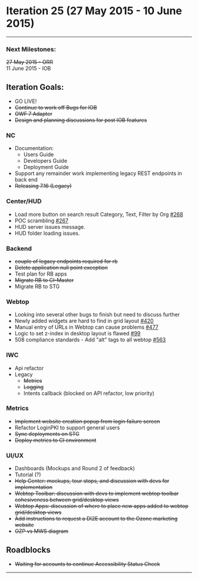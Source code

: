 # Iteration 25 (27 May 2015 - 10 June 2015)

*** 
### Next Milestones:
~~27 May 2015 - ORR~~
<br>11 June 2015 - IOB

## Iteration Goals:
* GO LIVE!
* ~~Continue to work off Bugs for IOB~~
* ~~OWF 7 Adapter~~
* ~~Design and planning discussions for post IOB features~~


### NC 
* Documentation:
   * Users Guide
   * Developers Guide
   * Deployment Guide
* Support any remainder work implementing legacy REST endpoints in back end
* ~~Releasing 7.16 (Legacy)~~

### Center/HUD
* Load more button on search result Category, Text, Filter by Org [#268](https://github.com/ozone-development/ozp-center/issues/268)
* POC scrambling [#267](https://github.com/ozone-development/ozp-center/issues/267)
* HUD server issues message.
* HUD folder loading issues.


### Backend
* ~~couple of legacy endpoints required for rb~~
* ~~Delete application null point exception~~
* Test plan for RB apps
* ~~Migrate RB to CI-Master~~
* Migrate RB to STG

### Webtop

* Looking into several other bugs to finish but need to discuss further
* Newly added widgets are hard to find in grid layout [#420](http://github.com/ozone-development/ozp-webtop/issues/420)
* Manual entry of URLs in Webtop can cause problems [#477](http://github.com/ozone-development/ozp-webtop/issues/477)
* Logic to set z-index in desktop layout is flawed [#99](http://github.com/ozone-development/ozp-webtop/issues/99)
* 508 compliance standards - Add "alt" tags to all webtop [#563](http://github.com/ozone-development/ozp-webtop/issues/563)

### IWC
* Api refactor
* Legacy
    * ~~Metrics~~
    * ~~Logging~~
    * Intents callback (blocked on API refactor, low priority)

### Metrics
* ~~Implement website creation popup from login failure screen~~
* Refactor LoginPKI to support general users
* ~~Sync deployments on STG~~
* ~~Deploy metrics to CI environment~~

### UI/UX
* Dashboards (Mockups and Round 2 of feedback)
* Tutorial (?)
* ~~Help Center: mockups, tour stops, and discussion with devs for implementation~~
* ~~Webtop Toolbar: discussion with devs to implement webtop toolbar cohesiveness between grid/desktop views~~
* ~~Webtop Apps: discussion of where to place new apps added to webtop grid/desktop views~~
* ~~Add instructions to request a DI2E account to the Ozone marketing website~~
* ~~OZP vs MWS diagram~~

## Roadblocks
* ~~Waiting for accounts to continue Accessibility Status Check~~

***